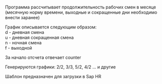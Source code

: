 Программа рассчитывает продолжительность рабочих смен в месяце<br>
(месячную норму времени, выходные и сокращенные дни необходимо внести заранее)<br>

График описывается следующим образом:<br>
d - дневная смена<br>
u - дневная сокращенная смена<br>
n - ночная смена<br>
f - выходной<br>

За начало отсчета отвечает counter<br>

Генерируются графики: 2/2, 3/3, 5/2, 4/2 ... и другие<br>

Шаблон предназначен для загрузки в Sap HR<br>

